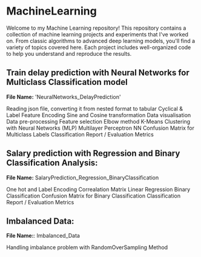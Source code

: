 # MachineLearning
Welcome to my Machine Learning repository!
This repository contains a collection of machine learning projects and experiments that I've worked on. From classic algorithms to advanced deep learning models, you'll find a variety of topics covered here. Each project includes well-organized code to help you understand and reproduce the results.

## Train delay prediction with Neural Networks for Multiclass Classification model

**File Name:** 'NeuralNetworks_DelayPrediction'

Reading json file, converting it from nested format to tabular
Cyclical & Label Feature Encoding
Sine and Cosine transformation
Data visualisation
Data pre-processing
Feature selection
Elbow method
K-Means Clustering with Neural Networks (MLP)
Multilayer Perceptron NN
Confusion Matrix for Multiclass Labels
Classification Report / Evaluation Metrics
   
## Salary prediction with Regression and Binary Classification Analysis:

**File Name:** SalaryPrediction_Regression_BinaryClassification

One hot and Label Encoding
Correalation Matrix
Linear Regression
Binary Classification
Confusion Matrix for Binary Classification
Classification Report / Evaluation Metrics

## Imbalanced Data:

**File Name:**: Imbalanced_Data

Handling imbalance problem with RandomOverSampling Method
   
   
   
   
   
   
